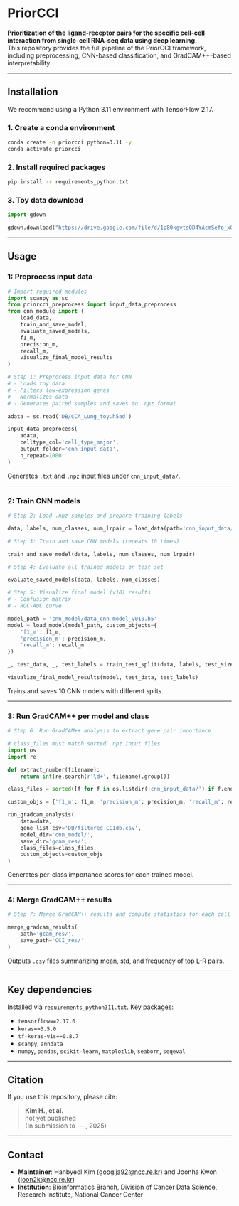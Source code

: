 # PriorCCI

**Prioritization of the ligand-receptor pairs for the specific cell-cell interaction from single-cell RNA-seq data using deep learning.**  
This repository provides the full pipeline of the PriorCCI framework, including preprocessing, CNN-based classification, and GradCAM++-based interpretability.

---

## Installation

We recommend using a Python 3.11 environment with TensorFlow 2.17.

### 1. Create a conda environment
```bash
conda create -n priorcci python=3.11 -y
conda activate priorcci
```

### 2. Install required packages
```bash
pip install -r requirements_python.txt
```

### 3. Toy data download
```python
import gdown

gdown.download("https://drive.google.com/file/d/1p80kgvtsOD4YAcmSefo_xGwQQuRS9vUr/view?usp=drive_link", output='DB/CCA_Lung_toy.h5ad', quiet=False)
```
---

## Usage

### 1: Preprocess input data

```python
# Import required modules
import scanpy as sc
from priorcci_preprocess import input_data_preprocess
from cnn_module import (
    load_data,
    train_and_save_model,
    evaluate_saved_models,
    f1_m,
    precision_m,
    recall_m,
    visualize_final_model_results
)

# Step 1: Preprocess input data for CNN
# - Loads toy data
# - Filters low-expression genes
# - Normalizes data
# - Generates paired samples and saves to .npz format

adata = sc.read('DB/CCA_Lung_toy.h5ad')

input_data_preprocess(
    adata,
    celltype_col='cell_type_major',
    output_folder='cnn_input_data',
    n_repeat=1000
)

```

Generates `.txt` and `.npz` input files under `cnn_input_data/`.

---

### 2: Train CNN models

```python
# Step 2: Load .npz samples and prepare training labels

data, labels, num_classes, num_lrpair = load_data(path='cnn_input_data/')

# Step 3: Train and save CNN models (repeats 10 times)

train_and_save_model(data, labels, num_classes, num_lrpair)

# Step 4: Evaluate all trained models on test set

evaluate_saved_models(data, labels, num_classes)

# Step 5: Visualize final model (v10) results
# - Confusion matrix
# - ROC-AUC curve

model_path = 'cnn_model/data_cnn-model_v010.h5'
model = load_model(model_path, custom_objects={
    'f1_m': f1_m,
    'precision_m': precision_m,
    'recall_m': recall_m
})

_, test_data, _, test_labels = train_test_split(data, labels, test_size=0.2, random_state=51)

visualize_final_model_results(model, test_data, test_labels)

```

Trains and saves 10 CNN models with different splits.

---

### 3: Run GradCAM++ per model and class

```python
# Step 6: Run GradCAM++ analysis to extract gene pair importance

# class_files must match sorted .npz input files
import os
import re

def extract_number(filename):
    return int(re.search(r'\d+', filename).group())

class_files = sorted([f for f in os.listdir('cnn_input_data/') if f.endswith('.npz')], key=extract_number)

custom_objs = {'f1_m': f1_m, 'precision_m': precision_m, 'recall_m': recall_m}

run_gradcam_analysis(
    data=data,
    gene_list_csv='DB/filtered_CCIdb.csv',
    model_dir='cnn_model/',
    save_dir='gcam_res/',
    class_files=class_files,
    custom_objects=custom_objs
)
```

Generates per-class importance scores for each trained model.

---

### 4: Merge GradCAM++ results

```python
# Step 7: Merge GradCAM++ results and compute statistics for each cell class

merge_gradcam_results(
    path='gcam_res/',
    save_path='CCI_res/'
)
```

Outputs `.csv` files summarizing mean, std, and frequency of top L-R pairs.

---

## Key dependencies

Installed via `requirements_python311.txt`. Key packages:

- `tensorflow==2.17.0`
- `keras==3.5.0`
- `tf-keras-vis==0.8.7`
- `scanpy`, `anndata`
- `numpy`, `pandas`, `scikit-learn`, `matplotlib`, `seaborn`, `seqeval`

---

## Citation

If you use this repository, please cite:

> **Kim H., et al.**  
> not yet published  
> (In submission to ---, 2025)

---

## Contact

- **Maintainer**: Hanbyeol Kim (googija92@ncc.re.kr) and Joonha Kwon (joon2k@ncc.re.kr)
- **Institution**: Bioinformatics Branch, Division of Cancer Data Science, Research Institute, National Cancer Center
